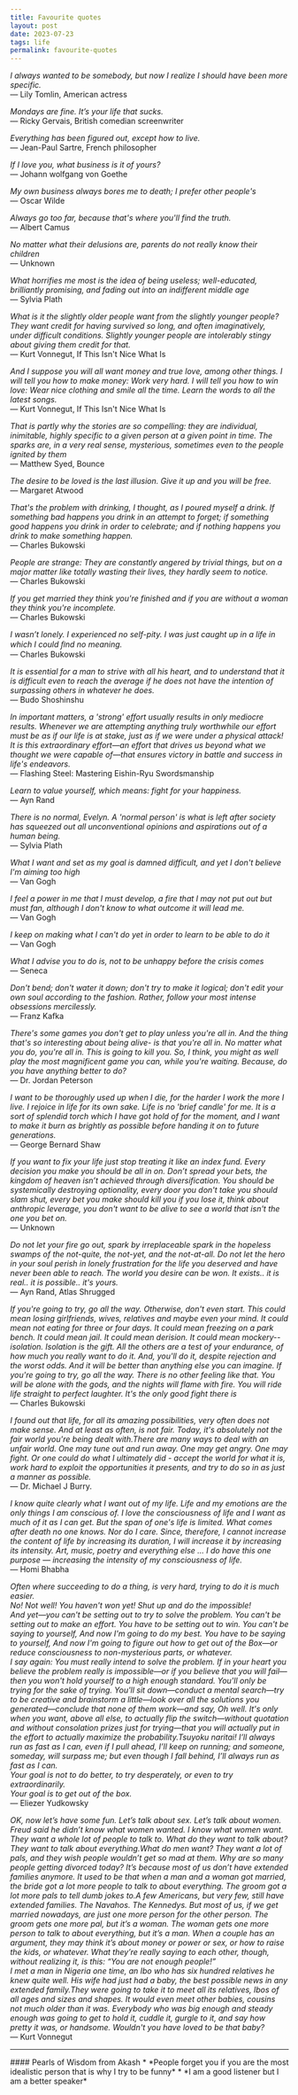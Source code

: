 ```yaml
---
title: Favourite quotes
layout: post
date: 2023-07-23
tags: life
permalink: favourite-quotes
---
```

*I always wanted to be somebody, but now I realize I should have been more specific.*<br>
— Lily Tomlin, American actress

*Mondays are fine. It’s your life that sucks.*<br>
— Ricky Gervais, British comedian  screenwriter

*Everything has been figured out, except how to live.*<br>
— Jean-Paul Sartre, French philosopher

*If I love you, what business is it of yours?*<br>
— Johann wolfgang von Goethe

*My own business always bores me to death; I prefer other people's*<br>
— Oscar Wilde

*Always go too far, because that's where you'll find the truth.*<br>
— Albert Camus

*No matter what their delusions are, parents do not really know their children*<br>
— Unknown

*What horrifies me most is the idea of being useless; well-educated, brilliantly promising, and fading out into an indifferent middle age*<br>
— Sylvia Plath

*What is it the slightly older people want from the slightly younger people? They want credit for having survived so long, and often imaginatively, under difficult conditions. Slightly younger people are intolerably stingy about giving them credit for that.*<br>
— Kurt Vonnegut, If This Isn't Nice What Is

*And I suppose you will all want money and true love, among other things. I will tell you how to make money: Work very hard. I will tell you how to win love: Wear nice clothing and smile all the time. Learn the words to all the latest songs.*<br>
— Kurt Vonnegut, If This Isn't Nice What Is

*That is partly why the stories are so compelling: they are individual, inimitable, highly specific to a given person at a given point in time. The sparks are, in a very real sense, mysterious, sometimes even to the people ignited by them*<br>
— Matthew Syed, Bounce

*The desire to be loved is the last illusion. Give it up and you will be free.*<br>
― Margaret Atwood

*That's the problem with drinking, I thought, as I poured myself a drink. If something bad happens you drink in an attempt to forget; if something good happens you drink in order to celebrate; and if nothing happens you drink to make something happen.*<br>
— Charles Bukowski

*People are strange: They are constantly angered by trivial things, but on a major matter like totally wasting their lives, they hardly seem to notice.*<br>
― Charles Bukowski

*If you get married they think you're finished and if you are without a woman they think you're incomplete.*<br>
― Charles Bukowski

*I wasn’t lonely. I experienced no self-pity. I was just caught up in a life in which I could ﬁnd no meaning.*<br>
― Charles Bukowski

*It is essential for a man to strive with all his heart, and to understand that it is difficult even to reach the average if he does not have the intention of surpassing others in whatever he does.*<br>
— Budo Shoshinshu

*In important matters, a 'strong' effort usually results in only mediocre results.  Whenever we are attempting anything truly worthwhile our effort must be as if our life is at stake, just as if we were under a physical attack!  It is this extraordinary effort—an effort that drives us beyond what we thought we were capable of—that ensures victory in battle and success in life's endeavors.*<br>
— Flashing Steel: Mastering Eishin-Ryu Swordsmanship

*Learn to value yourself, which means: fight for your happiness.*<br>
— Ayn Rand

*There is no normal, Evelyn. A 'normal person' is what is left after society has squeezed out all unconventional opinions and aspirations out of a human being.*<br>
— Sylvia Plath

*What I want and set as my goal is damned difficult, and yet I don't believe I'm aiming too high*<br>
— Van Gogh

*I feel a power in me that I must develop, a fire that I may not put out but must fan, although I don't know to what outcome it will lead me.*<br>
— Van Gogh

*I keep on making what I can't do yet in order to learn to be able to do it*<br>
— Van Gogh

*What I advise you to do is, not to be unhappy before the crisis comes*<br>
— Seneca

*Don't bend; don't water it down; don't try to make it logical; don't edit your own soul according to the fashion. Rather, follow your most intense obsessions mercilessly.*<br>
— Franz Kafka

*There's some games you don't get to play unless you're all in. And the thing that's so interesting about being alive- is that you're all in. No matter what you do, you're all in. This is going to kill you. So, I think, you might as well play the most magnificent game you can, while you're waiting. Because, do you have anything better to do?*<br>
— Dr. Jordan Peterson

*I want to be thoroughly used up when I die, for the harder I work the more I live. I rejoice in life for its own sake. Life is no 'brief candle' for me. It is a sort of splendid torch which I have got hold of for the moment, and I want to make it burn as brightly as possible before handing it on to future generations.*<br>
— George Bernard Shaw

*If you want to fix your life just stop treating it like an index fund. Every decision you make you should be all in on. Don’t spread your bets, the kingdom of heaven isn’t achieved through diversification. You should be systemically destroying optionality, every door you don't take you should slam shut, every bet you make should kill you if you lose it, think about anthropic leverage, you don't want to be alive to see a world that isn't the one you bet on.*<br>
— Unknown

*Do not let your fire go out, spark by irreplaceable spark in the hopeless swamps of the not-quite, the not-yet, and the not-at-all. Do not let the hero in your soul perish in lonely frustration for the life you deserved and have never been able to reach. The world you desire can be won. It exists.. it is real.. it is possible.. it's yours.*<br>
— Ayn Rand, Atlas Shrugged

*If you're going to try, go all the way. Otherwise, don't even start. This could mean losing girlfriends, wives, relatives and maybe even your mind. It could mean not eating for three or four days. It could mean freezing on a park bench. It could mean jail. It could mean derision. It could mean mockery--isolation. Isolation is the gift. All the others are a test of your endurance, of how much you really want to do it. And, you'll do it, despite rejection and the worst odds. And it will be better than anything else you can imagine. If you're going to try, go all the way. There is no other feeling like that. You will be alone with the gods, and the nights will flame with fire. You will ride life straight to perfect laughter. It's the only good fight there is*<br>
— Charles Bukowski

*I found out that life, for all its amazing possibilities, very often does not make sense. And at least as often, is not fair. Today, it's absolutely not the fair world you're being dealt with.There are many ways to deal with an unfair world. One may tune out and run away. One may get angry. One may fight. Or one could do what I ultimately did - accept the world for what it is, work hard to exploit the opportunities it presents, and try to do so in as just a manner as possible.*<br>
— Dr. Michael J Burry.

*I know quite clearly what I want out of my life. Life and my emotions are the only things I am conscious of. I love the consciousness of life and I want as much of it as I can get. But the span of one's life is limited. What comes after death no one knows. Nor do I care. Since, therefore, I cannot increase the content of life by increasing its duration, I will increase it by increasing its intensity. Art, music, poetry and everything else … I do have this one purpose — increasing the intensity of my consciousness of life.*<br>
— Homi Bhabha

*Often where succeeding to do a thing, is very hard, trying to do it is much easier.<br>
No! Not well! You haven't won yet! Shut up and do the impossible!<br>
And yet—you can't be setting out to try to solve the problem. You can't be setting out to make an effort. You have to be setting out to win. You can't be saying to yourself, And now I'm going to do my best. You have to be saying to yourself, And now I'm going to figure out how to get out of the Box—or reduce consciousness to non-mysterious parts, or whatever.<br>
I say again:  You must really intend to solve the problem. If in your heart you believe the problem really is impossible—or if you believe that you will fail—then you won't hold yourself to a high enough standard. You'll only be trying for the sake of trying. You'll sit down—conduct a mental search—try to be creative and brainstorm a little—look over all the solutions you generated—conclude that none of them work—and say, Oh well. It's only when you want, above all else, to actually flip the switch—without quotation and without consolation prizes just for trying—that you will actually put in the effort to actually maximize the probability.Tsuyoku naritai! I’ll always run as fast as I can, even if I pull ahead, I’ll keep on running; and someone, someday, will surpass me; but even though I fall behind, I’ll always run as fast as I can.<br>
Your goal is not to do better, to try desperately, or even to try extraordinarily. <br>
Your goal is to get out of the box.*<br>
— Eliezer Yudkowsky

*OK, now let’s have some fun. Let’s talk about sex. Let’s talk about women. Freud said he didn’t know what women wanted. I know what women want. They want a whole lot of people to talk to. What do they want to talk about? They want to talk about everything.What do men want? They want a lot of pals, and they wish people wouldn’t get so mad at them. Why are so many people getting divorced today? It’s because most of us don’t have extended families anymore. It used to be that when a man and a woman got married, the bride got a lot more people to talk to about everything. The groom got a lot more pals to tell dumb jokes to.A few Americans, but very few, still have extended families. The Navahos. The Kennedys. But most of us, if we get married nowadays, are just one more person for the other person. The groom gets one more pal, but it’s a woman. The woman gets one more person to talk to about everything, but it’s a man. When a couple has an argument, they may think it’s about money or power or sex, or how to raise the kids, or whatever. What they’re really saying to each other, though, without realizing it, is this: “You are not enough people!” <br>
I met a man in Nigeria one time, an Ibo who has six hundred relatives he knew quite well. His wife had just had a baby, the best possible news in any extended family.They were going to take it to meet all its relatives, Ibos of all ages and sizes and shapes. It would even meet other babies, cousins not much older than it was. Everybody who was big enough and steady enough was going to get to hold it, cuddle it, gurgle to it, and say how pretty it was, or handsome. Wouldn't you have loved to be that baby?*<br>
— Kurt Vonnegut

<hr> 
#### Pearls of Wisdom from Akash
* *People forget you if you are the most idealistic person that is why I try to be funny*
* *I am a good listener but I am a better speaker*